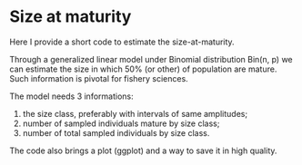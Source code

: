 # Size at maturity
Here I provide a short code to estimate the size-at-maturity.

Through a generalized linear model under Binomial distribution Bin(n, p) we can estimate the size in which 50% (or other) of population are mature. Such information is pivotal for fishery sciences.

The model needs 3 informations:
1) the size class,  preferably with intervals of same amplitudes;
2) number of sampled individuals mature by size class;
3) number of total sampled individuals by size class.

The code also brings a plot (ggplot) and a way to save it in high quality.
